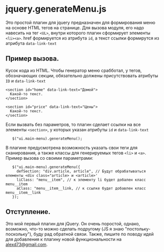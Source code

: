 # jquery.generateMenu.js
Это простой плагин для jquery предназначен для формирования меню на основе HTML тегов на странице. Для вызова модуля,
его надо навесить на тег ` <UL> `, внутри которого плагин сформирует элементы `<li><a>`. href формируется из атрибута
`id`, а текст ссылки формирутся из атрибута `data-link-text`
## Пример вызова.
Кусок кода из HTML. Чтобы генератор меню срабботал, у тегов, обозначающих секции, обязательно должены присутствовать
атрибуты `ID` и `data-link-text`
```
<section id="home" data-link-text="Домой">
  Какой-то текст.
</section>

<section id="price" data-link-text="Цены">
  Какой-то текст.
</section>

```
Если вызвать без параметров, то плагин сделает ссылки на все элементы `<section>`, у которых указан атрибуты `id` и
`data-link-text`
 ```
	$("ui.main-menu).generateMenu();
 ```
В плагине предусмотрена возможность указать свои теги для сканирования, а также классы для генерируемых тегов `<li>` и
`<a>`.
Пример вызова со своими параметрами:
 ```
	$("ui.main-menu).generateMenu({
	  defSection: "div.article, article", // Будут обрабатываться елементы <div class="article> и <article>'
	  liClass: "menu__item", // к элементу li будет добален класс menu__item
	  aClass: "menu__item__link, // к ссылке будет добавлен класс menu__item__link
	});
 ```
## Отступление.
Это мой первый плагин для jQuery. Он очень поростой, однако, возможно, что-то можно сделать подругому (JS я знаю
"постольку-поскольку"), буду рад обратной связи. Также, пишите по поводу идей для добавления к плагину новой
функциональности на alexd73@gmail.com.
